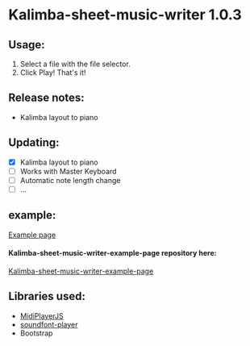 # Kalimba-sheet-music-writer 1.0.3
## Usage:
1. Select a file with the file selector.
2. Click Play!
That's it!
## Release notes:
* Kalimba layout to piano
## Updating:
<!--- [ ] Changed MidiPlayerJS and soundfont-player to MIDI.js-->
- [x] Kalimba layout to piano
- [ ] Works with Master Keyboard
- [ ] Automatic note length change
- [ ] ...
## example:
<!--[Example page](https://urobot2011.github.io/Kalimba-sheet-music-writer/ "Example page")-->
[Example page](https://urobot2011.github.io/Kalimba-sheet-music-writer-example-page/V1.0.3/ "Example page")
#### Kalimba-sheet-music-writer-example-page repository here:
[Kalimba-sheet-music-writer-example-page](https://github.com/urobot2011/Kalimba-sheet-music-writer-example-page "Kalimba-sheet-music-writer-example-page")
## Libraries used:
* [MidiPlayerJS](https://github.com/grimmdude/MidiPlayerJS "https://github.com/grimmdude/MidiPlayerJS")
* [soundfont-player](https://github.com/danigb/soundfont-player "https://github.com/danigb/soundfont-player")
* Bootstrap
